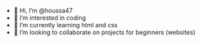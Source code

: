 - 👋 Hi, I’m @houssa47
- 👀 I’m interested in coding
- 🌱 I’m currently learning html and css
- 💞️ I’m looking to collaborate on projects for beginners (websites)

